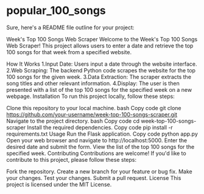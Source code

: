 # popular_100_songs

Sure, here's a README file outline for your project:

Week's Top 100 Songs Web Scraper
Welcome to the Week's Top 100 Songs Web Scraper! This project allows users to enter a date and retrieve the top 100 songs for that week from a specified website.

How It Works
1.Input Date: Users input a date through the website interface.
2.Web Scraping: The backend Python code scrapes the website for the top 100 songs for the given week.
3.Data Extraction: The scraper extracts the song titles and other relevant information.
4.Display: The user is then presented with a list of the top 100 songs for the specified week on a new webpage.
Installation
To run this project locally, follow these steps:

Clone this repository to your local machine.
bash
Copy code
git clone https://github.com/your-username/week-top-100-songs-scraper.git
Navigate to the project directory.
bash
Copy code
cd week-top-100-songs-scraper
Install the required dependencies.
Copy code
pip install -r requirements.txt
Usage
Run the Flask application.
Copy code
python app.py
Open your web browser and navigate to http://localhost:5000.
Enter the desired date and submit the form.
View the list of the top 100 songs for the specified week.
Contributing
Contributions are welcome! If you'd like to contribute to this project, please follow these steps:

Fork the repository.
Create a new branch for your feature or bug fix.
Make your changes.
Test your changes.
Submit a pull request.
License
This project is licensed under the MIT License.
